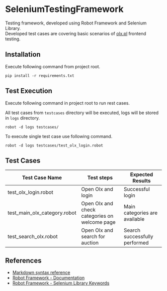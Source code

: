 # SeleniumTestingFramework

Testing framework, developed using Robot Framework and Selenium Library.  
Developed test cases are covering basic scenarios of [olx.pl](https://olx.pl) frontend testing.

## Installation

Execute following command from project root. 

`pip install -r requirements.txt`

## Test Execution

Execute following command in project root to run rest cases.

All test cases from `testcases` directory will be executed, logs will be stored in `logs` directory.  

`robot -d logs testcases/`

To execute single test case use following command.

`robot -d logs testcases/test_olx_login.robot`

## Test Cases

| Test Case Name               | Test steps                                    | Expected Results              |
|------------------------------|-----------------------------------------------|-------------------------------|
| test_olx_login.robot         | Open Olx and login                            | Successful login              |
| test_main_olx_category.robot | Open Olx and check categories on welcome page | Main categories are available |
| test_search_olx.robot        | Open Olx and search for auction               | Search successfully performed |

## References

* [Markdown syntax reference](https://www.markdownguide.org/basic-syntax/)
* [Robot Framework - Documentation](https://robotframework.org/robotframework/)
* [Robot Framework - Selenium Library Keywords](https://robotframework.org/SeleniumLibrary/SeleniumLibrary.html)